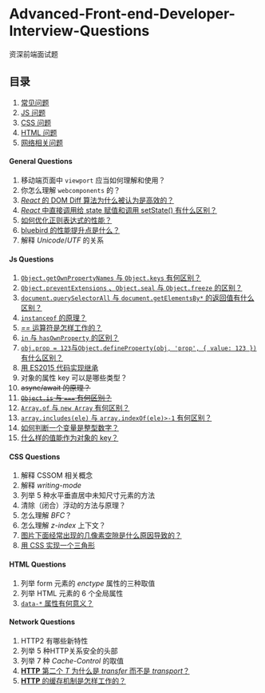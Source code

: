 # Advanced-Front-end-Developer-Interview-Questions

资深前端面试题

## 目录

 1. [常见问题](#general-questions) 
 1. [JS 问题](#js-questions) 
 1. [CSS 问题](#css-questions)
 1. [HTML 问题](#html-questions)
 1. [网络相关问题](#network-questions)

#### General Questions
 
 1. 移动端页面中 `viewport` 应当如何理解和使用？
 1. 你怎么理解 `webcomponents` 的？
 1. [_React_ 的 DOM Diff 算法为什么被认为是高效的？](http://www.jianshu.com/p/a2cc22779ec8)
 1. [_React_ 中直接调用给 state 赋值和调用 setState() 有什么区别？](https://medium.com/react-ecosystem/how-to-handle-state-in-react-6f2d3cd73a0c)
 1. [如何优化正则表达式的性能？](https://site-reliability.org/regular-expression-regex-performance-the-fundamental-guide-3d39e6af33af)
 1. [bluebird 的性能提升点是什么？](http://programmers.stackexchange.com/questions/278778/why-are-native-es6-promises-slower-and-more-memory-intensive-than-bluebird?answertab=votes#answer-279003)
 1. 解释 *Unicode*/*UTF* 的关系

#### Js Questions

 1. [`Object.getOwnPropertyNames` 与 `Object.keys` 有何区别？](http://jsbin.com/mibayi/5/edit?js,output)
 1. [`Object.preventExtensions` 、`Object.seal` 与 `Object.freeze` 的区别？](https://jsbin.com/kamowo/9/edit?js,output)
 1. [`document.querySelectorAll` 与 `document.getElementsBy*` 的返回值有什么区别？](https://jsbin.com/vetiley/edit?js,output)
 1. [`instanceof` 的原理？](http://jsbin.com/puxiyib/edit?html,js,console)
 1. [_==_ 运算符是怎样工作的？](https://yanni4night.github.io/js/2014/08/29/principle-==.html)
 1. [`in` 与 `hasOwnProperty` 的区别？](http://jsbin.com/mumoho/edit?js,console)
 1. [`obj.prop = 123`与`Object.defineProperty(obj, 'prop', { value: 123 })`有什么区别？](https://jsbin.com/numofiz/1/edit?js,output)
 1. [用 ES2015 代码实现继承](https://jsbin.com/mugucoq/1/edit?js,console)
 1. 对象的属性 key 可以是哪些类型？
 1. <del>async/await 的原理？</del>
 1. <del> [`Object.is` 与 `===` 有何区别？](https://jsbin.com/fesesi/1/edit?js,output)</del>
 1. [`Array.of` 与 `new Array` 有何区别？](https://jsbin.com/qababa/9/edit?js,output)
 1. [`array.includes(ele)` 与 `array.indexOf(ele)>-1` 有何区别？](https://jsbin.com/duviqup/6/edit?js,output)
 1. [如何判断一个变量是整型数字？](https://tc39.github.io/ecma262/#sec-isinteger)
 1. [什么样的值能作为对象的 key？](https://tc39.github.io/ecma262/#sec-ispropertykey) 

#### CSS Questions

 1. 解释 CSSOM 相关概念
 1. 解释 *writing-mode*
 1. 列举 5 种水平垂直居中未知尺寸元素的方法
 1. 清除（闭合）浮动的方法与原理？
 1. 怎么理解 _BFC_？
 1. 怎么理解 _z-index_ 上下文？
 1. [图片下面经常出现的几像素空隙是什么原因导致的？](http://jsbin.com/vociri/1/edit?html,css,js,output)
 1. [用 CSS 实现一个三角形](http://jsbin.com/qewiyaz/1/edit?html,css,output)

#### HTML Questions
 
 1. 列举 form 元素的 *enctype* 属性的三种取值
 1. 列举 HTML 元素的 6 个全局属性
 1. [`data-*` 属性有何意义？](https://developer.mozilla.org/en-US/docs/Web/API/HTMLElement/dataset)

#### Network Questions

 1. HTTP2 有哪些新特性
 1. 列举 5 种HTTP关系安全的头部
 1. 列举 7 种 *Cache-Control* 的取值
 1. [__HTTP__ 第二个 _T_ 为什么是 _transfer_ 而不是 _transport_？](http://www.restpatterns.org/Articles/Why_HTTP_Isn't_A_Transport_Protocol)
 1. [__HTTP__ 的缓存机制是怎样工作的？](http://toutiao.com/i6263607838380130817/?iid=3816244648&app=news_article) 
